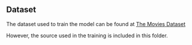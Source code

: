 ## Dataset
The dataset used to train the model can be found at [The Movies Dataset](https://www.kaggle.com/rounakbanik/the-movies-dataset/version/7#movies_metadata.csv)

However, the source used in the training is included in this folder.

